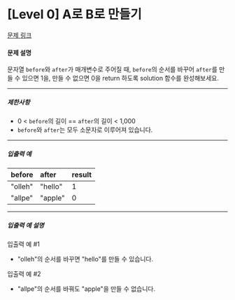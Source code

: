 # [Level 0] A로 B로 만들기

[문제 링크](https://school.programmers.co.kr/learn/courses/30/lessons/120886)

#### 문제 설명

문자열 ```before```와 ```after```가 매개변수로 주어질 때, ```before```의 순서를 바꾸어 ```after```를 만들 수 있으면 1을, 만들 수 없으면 0을 return 하도록 solution 함수를 완성해보세요.

---

##### 제한사항

- 0 < ```before```의 길이 == ```after```의 길이 < 1,000
- ```before```와 ```after```는 모두 소문자로 이루어져 있습니다.

---

##### 입출력 예

|before|after|result|
|:---|:---|:---|
|"olleh"|"hello"|1|
|"allpe"|"apple"|0|

---

##### 입출력 예 설명

입출력 예 #1

- "olleh"의 순서를 바꾸면 "hello"를 만들 수 있습니다.

입출력 예 #2

- "allpe"의 순서를 바꿔도 "apple"을 만들 수 없습니다.
